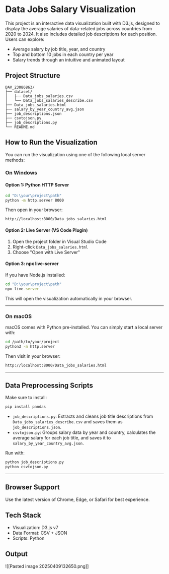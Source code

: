 
# Data Jobs Salary Visualization

This project is an interactive data visualization built with D3.js, designed to display the average salaries of data-related jobs across countries from 2020 to 2024. It also includes detailed job descriptions for each position.
Users can explore:
- Average salary by job title, year, and country
- Top and bottom 10 jobs in each country per year
- Salary trends through an intuitive and animated layout

## Project Structure


```
DAV_23086863/
├── dataset/
│   ├── Data_jobs_salaries.csv
│   └── Data_jobs_salaries_describe.csv
├── Data_jobs_salaries.html
├── salary_by_year_country_avg.json
├── job_descriptions.json
├── csvtojson.py
├── job_descriptions.py
└── README.md
```
## How to Run the Visualization

You can run the visualization using one of the following local server methods:

### On Windows

#### Option 1: Python HTTP Server

```cmd
cd "D:\your\project\path"
python -m http.server 8000
```

Then open in your browser:
```
http://localhost:8000/Data_jobs_salaries.html
```

#### Option 2: Live Server (VS Code Plugin)

1. Open the project folder in Visual Studio Code
2. Right-click `Data_jobs_salaries.html`
3. Choose "Open with Live Server"

#### Option 3: npx live-server

If you have Node.js installed:

```cmd
cd "D:\your\project\path"
npx live-server
```

This will open the visualization automatically in your browser.

---

### On macOS

macOS comes with Python pre-installed. You can simply start a local server with:

```bash
cd /path/to/your/project
python3 -m http.server
```

Then visit in your browser:
```
http://localhost:8000/Data_jobs_salaries.html
```

---

## Data Preprocessing Scripts

Make sure to install:

```bash
pip install pandas
```


- `job_descriptions.py`: Extracts and cleans job title descriptions from `Data_jobs_salaries_describe.csv` and saves them as `job_descriptions.json`.
- `csvtojson.py`: Groups salary data by year and country, calculates the average salary for each job title, and saves it to `salary_by_year_country_avg.json`.

Run with:

```bash
python job_descriptions.py
python csvtojson.py
```

---

## Browser Support

Use the latest version of Chrome, Edge, or Safari for best experience.

## Tech Stack

- Visualization: D3.js v7
- Data Format: CSV + JSON
- Scripts: Python

## Output
![[Pasted image 20250409132650.png]]